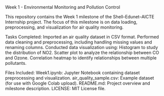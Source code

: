Week 1 - Environmental Monitoring and Pollution Control

This repository contains the Week 1 milestone of the Shell–Edunet–AICTE Internship project.
The focus of this milestone is on data loading, preprocessing, and visualization for air quality monitoring.

Tasks Completed:
Imported an air quality dataset in CSV format.
Performed data cleaning and preprocessing, including handling missing values and renaming columns.
Conducted data visualization using:
Histogram to study the distribution of NO2.
Scatter plot to analyze the relationship between CO and Ozone.
Correlation heatmap to identify relationships between multiple pollutants.

Files Included:
Week1.ipynb: Jupyter Notebook containing dataset preprocessing and visualization.
air_quality_sample.csv: Example dataset (for use with Google Colab upload).
README.md: Project overview and milestone description.
LICENSE: MIT License file.
